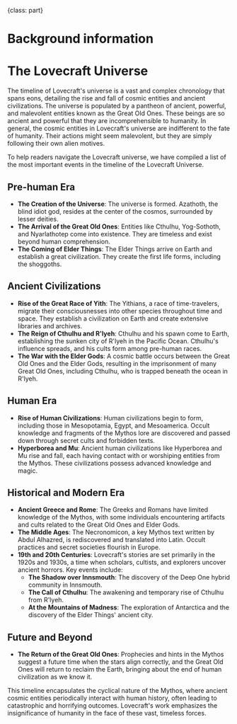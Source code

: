 {class: part}
# Background information

# The Lovecraft Universe

The timeline of Lovecraft's universe is a vast and complex chronology that spans eons, detailing the rise and fall of cosmic entities and ancient
civilizations. The universe is populated by a pantheon of ancient, powerful, and malevolent entities known as the Great Old Ones. These beings
are so ancient and powerful that they are incomprehensible to humanity. In general, the cosmic entities in Lovecraft's universe are indifferent
to the fate of humanity. Their actions might seem malevolent, but they are simply following their own alien motives.

To help readers navigate the Lovecraft universe, we have compiled a list of the most important events in the timeline of the Lovecraft Universe.

## Pre-human Era

* **The Creation of the Universe**: The universe is formed. Azathoth, the blind idiot god, resides at the center of the cosmos, surrounded by
  lesser
  deities.
* **The Arrival of the Great Old Ones**: Entities like Cthulhu, Yog-Sothoth, and Nyarlathotep come into existence. They are timeless and exist
  beyond
  human comprehension.
* **The Coming of Elder Things**: The Elder Things arrive on Earth and establish a great civilization. They create the first life forms, including
  the shoggoths.

## Ancient Civilizations

* **Rise of the Great Race of Yith**: The Yithians, a race of time-travelers, migrate their consciousnesses into other species throughout time and
  space. They establish a civilization on Earth and create extensive libraries and archives.
* **The Reign of Cthulhu and R'lyeh**: Cthulhu and his spawn come to Earth, establishing the sunken city of R'lyeh in the Pacific Ocean. Cthulhu's
  influence spreads, and his cults form among pre-human races.
* **The War with the Elder Gods**: A cosmic battle occurs between the Great Old Ones and the Elder Gods, resulting in the imprisonment of many
  Great
  Old Ones, including Cthulhu, who is trapped beneath the ocean in R'lyeh.

## Human Era

* **Rise of Human Civilizations**: Human civilizations begin to form, including those in Mesopotamia, Egypt, and Mesoamerica. Occult knowledge and
  fragments of the Mythos lore are discovered and passed down through secret cults and forbidden texts.
* **Hyperborea and Mu**: Ancient human civilizations like Hyperborea and Mu rise and fall, each having contact with or worshiping entities from the
  Mythos. These civilizations possess advanced knowledge and magic.

## Historical and Modern Era

* **Ancient Greece and Rome**: The Greeks and Romans have limited knowledge of the Mythos, with some individuals encountering artifacts and cults
  related to the Great Old Ones and Elder Gods.
* **The Middle Ages**: The Necronomicon, a key Mythos text written by Abdul Alhazred, is rediscovered and translated into Latin. Occult practices
  and
  secret societies flourish in Europe.
* **19th and 20th Centuries**: Lovecraft's stories are set primarily in the 1920s and 1930s, a time when scholars, cultists, and explorers uncover
  ancient horrors. Key events include:
    * **The Shadow over Innsmouth**: The discovery of the Deep One hybrid community in Innsmouth.
    * **The Call of Cthulhu**: The awakening and temporary rise of Cthulhu from R'lyeh.
    * **At the Mountains of Madness**: The exploration of Antarctica and the discovery of the Elder Things' ancient city.

## Future and Beyond

* **The Return of the Great Old Ones**: Prophecies and hints in the Mythos suggest a future time when the stars align correctly, and the Great Old
  Ones will return to reclaim the Earth, bringing about the end of human civilization as we know it.

This timeline encapsulates the cyclical nature of the Mythos, where ancient cosmic entities periodically interact with human history, often leading
to catastrophic and horrifying outcomes. Lovecraft's work emphasizes the insignificance of humanity in the face of these vast, timeless forces.